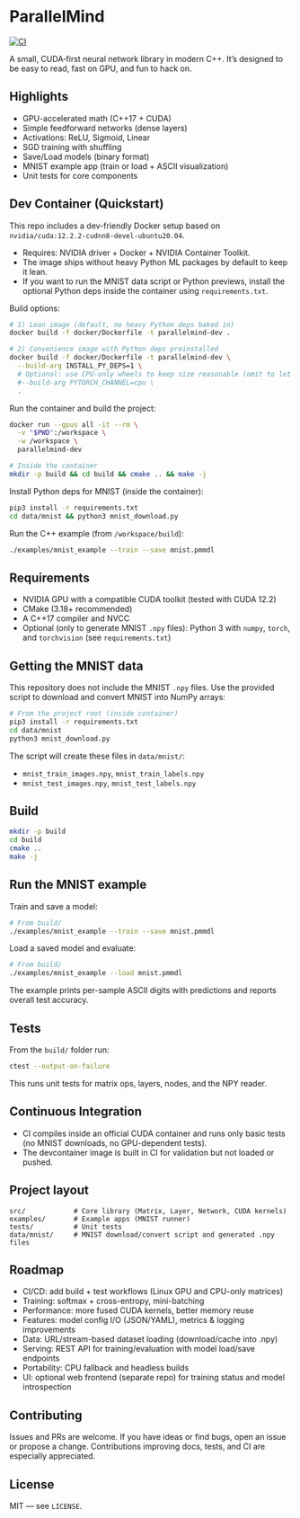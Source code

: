 # ParallelMind

[![CI](https://github.com/PetoAdam/ParallelMind/actions/workflows/ci.yml/badge.svg?branch=main)](https://github.com/PetoAdam/ParallelMind/actions/workflows/ci.yml)

A small, CUDA‑first neural network library in modern C++. It’s designed to be easy to read, fast on GPU, and fun to hack on.

## Highlights
- GPU-accelerated math (C++17 + CUDA)
- Simple feedforward networks (dense layers)
- Activations: ReLU, Sigmoid, Linear
- SGD training with shuffling
- Save/Load models (binary format)
- MNIST example app (train or load + ASCII visualization)
- Unit tests for core components

## Dev Container (Quickstart)
This repo includes a dev-friendly Docker setup based on `nvidia/cuda:12.2.2-cudnn8-devel-ubuntu20.04`.

- Requires: NVIDIA driver + Docker + NVIDIA Container Toolkit.
- The image ships without heavy Python ML packages by default to keep it lean.
- If you want to run the MNIST data script or Python previews, install the optional Python deps inside the container using `requirements.txt`.

Build options:
```bash
# 1) Lean image (default, no heavy Python deps baked in)
docker build -f docker/Dockerfile -t parallelmind-dev .

# 2) Convenience image with Python deps preinstalled
docker build -f docker/Dockerfile -t parallelmind-dev \
  --build-arg INSTALL_PY_DEPS=1 \
  # Optional: use CPU-only wheels to keep size reasonable (omit to let pip pick GPU builds)
  #--build-arg PYTORCH_CHANNEL=cpu \
  .
```
Run the container and build the project:
```bash
docker run --gpus all -it --rm \
  -v "$PWD":/workspace \
  -w /workspace \
  parallelmind-dev

# Inside the container
mkdir -p build && cd build && cmake .. && make -j
```
Install Python deps for MNIST (inside the container):
```bash
pip3 install -r requirements.txt
cd data/mnist && python3 mnist_download.py
```
Run the C++ example (from `/workspace/build`):
```bash
./examples/mnist_example --train --save mnist.pmmdl
```

## Requirements
- NVIDIA GPU with a compatible CUDA toolkit (tested with CUDA 12.2)
- CMake (3.18+ recommended)
- A C++17 compiler and NVCC
- Optional (only to generate MNIST `.npy` files): Python 3 with `numpy`, `torch`, and `torchvision` (see `requirements.txt`)

## Getting the MNIST data
This repository does not include the MNIST `.npy` files. Use the provided script to download and convert MNIST into NumPy arrays:

```bash
# From the project root (inside container)
pip3 install -r requirements.txt
cd data/mnist
python3 mnist_download.py
```
The script will create these files in `data/mnist/`:
- `mnist_train_images.npy`, `mnist_train_labels.npy`
- `mnist_test_images.npy`, `mnist_test_labels.npy`

## Build
```bash
mkdir -p build
cd build
cmake ..
make -j
```

## Run the MNIST example
Train and save a model:
```bash
# From build/
./examples/mnist_example --train --save mnist.pmmdl
```

Load a saved model and evaluate:
```bash
# From build/
./examples/mnist_example --load mnist.pmmdl
```
The example prints per-sample ASCII digits with predictions and reports overall test accuracy.

## Tests
From the `build/` folder run:
```bash
ctest --output-on-failure
```
This runs unit tests for matrix ops, layers, nodes, and the NPY reader.

## Continuous Integration
- CI compiles inside an official CUDA container and runs only basic tests (no MNIST downloads, no GPU-dependent tests).
- The devcontainer image is built in CI for validation but not loaded or pushed.

## Project layout
```
src/            # Core library (Matrix, Layer, Network, CUDA kernels)
examples/       # Example apps (MNIST runner)
tests/          # Unit tests
data/mnist/     # MNIST download/convert script and generated .npy files
```

## Roadmap
- CI/CD: add build + test workflows (Linux GPU and CPU-only matrices)
- Training: softmax + cross-entropy, mini-batching
- Performance: more fused CUDA kernels, better memory reuse
- Features: model config I/O (JSON/YAML), metrics & logging improvements
- Data: URL/stream-based dataset loading (download/cache into .npy)
- Serving: REST API for training/evaluation with model load/save endpoints
- Portability: CPU fallback and headless builds
- UI: optional web frontend (separate repo) for training status and model introspection

## Contributing
Issues and PRs are welcome. If you have ideas or find bugs, open an issue or propose a change. Contributions improving docs, tests, and CI are especially appreciated.

## License
MIT — see `LICENSE`.
